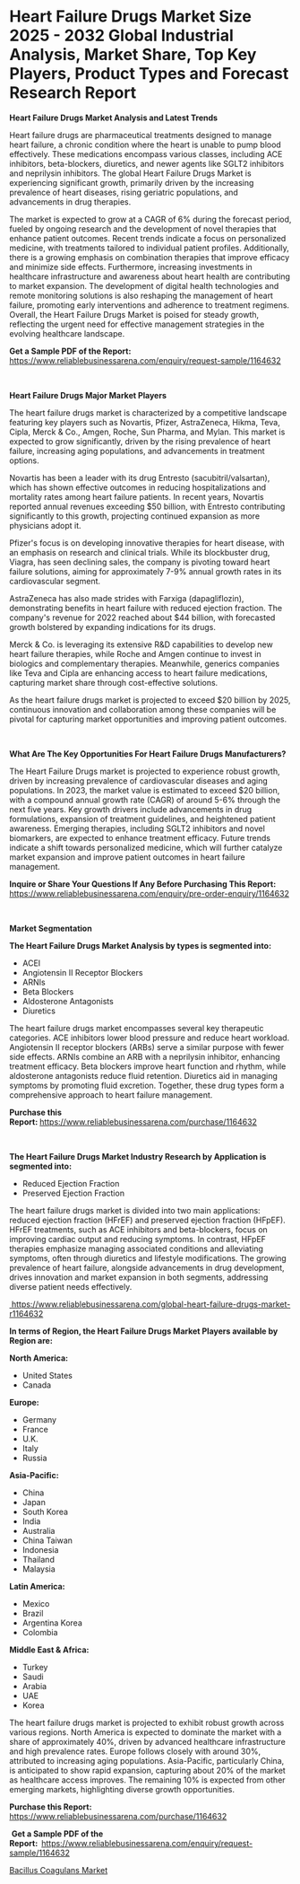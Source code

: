 <p><h1>Heart Failure Drugs Market Size 2025 - 2032 Global Industrial Analysis, Market Share, Top Key Players, Product Types and Forecast Research Report</h1></p><p><strong>Heart Failure Drugs Market Analysis and Latest Trends</strong></p>
<p><p>Heart failure drugs are pharmaceutical treatments designed to manage heart failure, a chronic condition where the heart is unable to pump blood effectively. These medications encompass various classes, including ACE inhibitors, beta-blockers, diuretics, and newer agents like SGLT2 inhibitors and neprilysin inhibitors. The global Heart Failure Drugs Market is experiencing significant growth, primarily driven by the increasing prevalence of heart diseases, rising geriatric populations, and advancements in drug therapies.</p><p>The market is expected to grow at a CAGR of 6% during the forecast period, fueled by ongoing research and the development of novel therapies that enhance patient outcomes. Recent trends indicate a focus on personalized medicine, with treatments tailored to individual patient profiles. Additionally, there is a growing emphasis on combination therapies that improve efficacy and minimize side effects. Furthermore, increasing investments in healthcare infrastructure and awareness about heart health are contributing to market expansion. The development of digital health technologies and remote monitoring solutions is also reshaping the management of heart failure, promoting early interventions and adherence to treatment regimens. Overall, the Heart Failure Drugs Market is poised for steady growth, reflecting the urgent need for effective management strategies in the evolving healthcare landscape.</p></p>
<p><strong>Get a Sample PDF of the Report:&nbsp;</strong> <a href="https://www.reliablebusinessarena.com/enquiry/request-sample/1164632?utm_campaign=2889&utm_medium=2&utm_source=Github&utm_content=ia&utm_term=08032025&utm_id=heart-failure-drugs">https://www.reliablebusinessarena.com/enquiry/request-sample/1164632</a></p>
<p>&nbsp;</p>
<p><strong>Heart Failure Drugs Major Market Players</strong></p>
<p><p>The heart failure drugs market is characterized by a competitive landscape featuring key players such as Novartis, Pfizer, AstraZeneca, Hikma, Teva, Cipla, Merck & Co., Amgen, Roche, Sun Pharma, and Mylan. This market is expected to grow significantly, driven by the rising prevalence of heart failure, increasing aging populations, and advancements in treatment options.</p><p>Novartis has been a leader with its drug Entresto (sacubitril/valsartan), which has shown effective outcomes in reducing hospitalizations and mortality rates among heart failure patients. In recent years, Novartis reported annual revenues exceeding $50 billion, with Entresto contributing significantly to this growth, projecting continued expansion as more physicians adopt it.</p><p>Pfizer's focus is on developing innovative therapies for heart disease, with an emphasis on research and clinical trials. While its blockbuster drug, Viagra, has seen declining sales, the company is pivoting toward heart failure solutions, aiming for approximately 7-9% annual growth rates in its cardiovascular segment.</p><p>AstraZeneca has also made strides with Farxiga (dapagliflozin), demonstrating benefits in heart failure with reduced ejection fraction. The company's revenue for 2022 reached about $44 billion, with forecasted growth bolstered by expanding indications for its drugs.</p><p>Merck & Co. is leveraging its extensive R&D capabilities to develop new heart failure therapies, while Roche and Amgen continue to invest in biologics and complementary therapies. Meanwhile, generics companies like Teva and Cipla are enhancing access to heart failure medications, capturing market share through cost-effective solutions.</p><p>As the heart failure drugs market is projected to exceed $20 billion by 2025, continuous innovation and collaboration among these companies will be pivotal for capturing market opportunities and improving patient outcomes.</p></p>
<p>&nbsp;</p>
<p><strong>What Are The Key Opportunities For Heart Failure Drugs Manufacturers?</strong></p>
<p><p>The Heart Failure Drugs market is projected to experience robust growth, driven by increasing prevalence of cardiovascular diseases and aging populations. In 2023, the market value is estimated to exceed $20 billion, with a compound annual growth rate (CAGR) of around 5-6% through the next five years. Key growth drivers include advancements in drug formulations, expansion of treatment guidelines, and heightened patient awareness. Emerging therapies, including SGLT2 inhibitors and novel biomarkers, are expected to enhance treatment efficacy. Future trends indicate a shift towards personalized medicine, which will further catalyze market expansion and improve patient outcomes in heart failure management.</p></p>
<p><strong>Inquire or Share Your Questions If Any Before Purchasing This Report:</strong> <a href="https://www.reliablebusinessarena.com/enquiry/pre-order-enquiry/1164632?utm_campaign=2889&utm_medium=2&utm_source=Github&utm_content=ia&utm_term=08032025&utm_id=heart-failure-drugs">https://www.reliablebusinessarena.com/enquiry/pre-order-enquiry/1164632</a></p>
<p>&nbsp;</p>
<p><strong>Market Segmentation</strong></p>
<p><strong>The Heart Failure Drugs Market Analysis by types is segmented into:</strong></p>
<p><ul><li>ACEI</li><li>Angiotensin II Receptor Blockers</li><li>ARNIs</li><li>Beta Blockers</li><li>Aldosterone Antagonists</li><li>Diuretics</li></ul></p>
<p><p>The heart failure drugs market encompasses several key therapeutic categories. ACE inhibitors lower blood pressure and reduce heart workload. Angiotensin II receptor blockers (ARBs) serve a similar purpose with fewer side effects. ARNIs combine an ARB with a neprilysin inhibitor, enhancing treatment efficacy. Beta blockers improve heart function and rhythm, while aldosterone antagonists reduce fluid retention. Diuretics aid in managing symptoms by promoting fluid excretion. Together, these drug types form a comprehensive approach to heart failure management.</p></p>
<p><strong>Purchase this Report:&nbsp;</strong><a href="https://www.reliablebusinessarena.com/purchase/1164632?utm_campaign=2889&utm_medium=2&utm_source=Github&utm_content=ia&utm_term=08032025&utm_id=heart-failure-drugs">https://www.reliablebusinessarena.com/purchase/1164632</a></p>
<p>&nbsp;</p>
<p><strong>The Heart Failure Drugs Market Industry Research by Application is segmented into:</strong></p>
<p><ul><li>Reduced Ejection Fraction</li><li>Preserved Ejection Fraction</li></ul></p>
<p><p>The heart failure drugs market is divided into two main applications: reduced ejection fraction (HFrEF) and preserved ejection fraction (HFpEF). HFrEF treatments, such as ACE inhibitors and beta-blockers, focus on improving cardiac output and reducing symptoms. In contrast, HFpEF therapies emphasize managing associated conditions and alleviating symptoms, often through diuretics and lifestyle modifications. The growing prevalence of heart failure, alongside advancements in drug development, drives innovation and market expansion in both segments, addressing diverse patient needs effectively.</p></p>
<p><a href="https://www.reliablebusinessarena.com/global-heart-failure-drugs-market-r1164632?utm_campaign=2889&utm_medium=2&utm_source=Github&utm_content=ia&utm_term=08032025&utm_id=heart-failure-drugs">&nbsp;https://www.reliablebusinessarena.com/global-heart-failure-drugs-market-r1164632</a></p>
<p><strong>In terms of Region, the Heart Failure Drugs Market Players available by Region are:</strong></p>
<p>
    <p> <strong> North America: </strong>
        <ul>
            <li>United States</li>
            <li>Canada</li>
        </ul>
        </p> 
    <p> <strong> Europe: </strong>
        <ul>
            <li>Germany</li>
            <li>France</li>
            <li>U.K.</li>
            <li>Italy</li>
            <li>Russia</li>
        </ul>
        </p> 
    <p> <strong> Asia-Pacific: </strong>
        <ul>
            <li>China</li>
            <li>Japan</li>
            <li>South Korea</li>
            <li>India</li>
            <li>Australia</li>
            <li>China Taiwan</li>
            <li>Indonesia</li>
            <li>Thailand</li>
            <li>Malaysia</li>
        </ul>
        </p> 
    <p> <strong> Latin America: </strong>
        <ul>
            <li>Mexico</li>
            <li>Brazil</li>
            <li>Argentina Korea</li>
            <li>Colombia</li>
        </ul>
        </p> 
    <p> <strong> Middle East & Africa: </strong>
        <ul>
            <li>Turkey</li>
            <li>Saudi</li>
            <li>Arabia</li>
            <li>UAE</li>
            <li>Korea</li>
        </ul>
    </p>
    </p>
<p><p>The heart failure drugs market is projected to exhibit robust growth across various regions. North America is expected to dominate the market with a share of approximately 40%, driven by advanced healthcare infrastructure and high prevalence rates. Europe follows closely with around 30%, attributed to increasing aging populations. Asia-Pacific, particularly China, is anticipated to show rapid expansion, capturing about 20% of the market as healthcare access improves. The remaining 10% is expected from other emerging markets, highlighting diverse growth opportunities.</p></p>
<p><strong>Purchase this Report: </strong><a href="https://www.reliablebusinessarena.com/purchase/1164632?utm_campaign=2889&utm_medium=2&utm_source=Github&utm_content=ia&utm_term=08032025&utm_id=heart-failure-drugs">https://www.reliablebusinessarena.com/purchase/1164632</a></p>
<p>&nbsp;<strong>Get a Sample PDF of the Report:&nbsp;&nbsp;</strong><a href="https://www.reliablebusinessarena.com/enquiry/request-sample/1164632?utm_campaign=2889&utm_medium=2&utm_source=Github&utm_content=ia&utm_term=08032025&utm_id=heart-failure-drugs">https://www.reliablebusinessarena.com/enquiry/request-sample/1164632</a></p>
<p><strong></strong></p>
<p><p><a href="https://github.com/birbamanan03/Market-Research-Report-List-1/blob/main/bacillus-coagulans-market.md?utm_campaign=2889&utm_medium=2&utm_source=Github&utm_content=ia&utm_term=08032025&utm_id=heart-failure-drugs">Bacillus Coagulans Market</a></p></p>